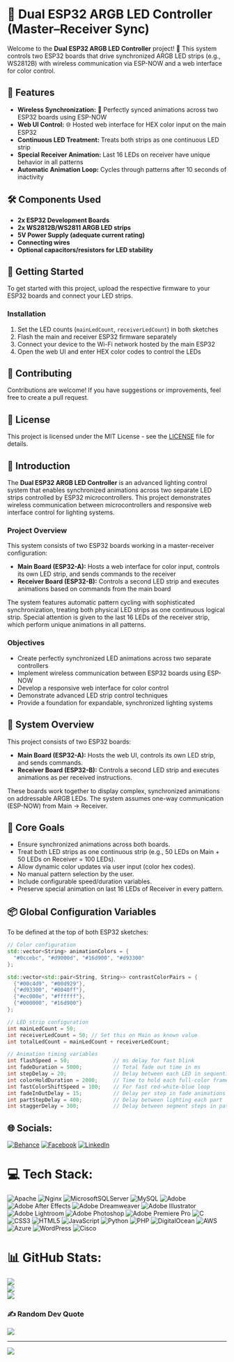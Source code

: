# 🎇 Dual ESP32 ARGB LED Controller (Master–Receiver Sync)

Welcome to the **Dual ESP32 ARGB LED Controller** project! 🎉 This system controls two ESP32 boards that drive synchronized ARGB LED strips (e.g., WS2812B) with wireless communication via ESP-NOW and a web interface for color control.

## 🌟 Features

- **Wireless Synchronization:** 📡 Perfectly synced animations across two ESP32 boards using ESP-NOW
- **Web UI Control:** 🌐 Hosted web interface for HEX color input on the main ESP32
- **Continuous LED Treatment:** Treats both strips as one continuous LED strip
- **Special Receiver Animation:** Last 16 LEDs on receiver have unique behavior in all patterns
- **Automatic Animation Loop:** Cycles through patterns after 10 seconds of inactivity

## 🛠️ Components Used

- **2x ESP32 Development Boards**
- **2x WS2812B/WS2811 ARGB LED strips**
- **5V Power Supply (adequate current rating)**
- **Connecting wires**
- **Optional capacitors/resistors for LED stability**

## 🚀 Getting Started

To get started with this project, upload the respective firmware to your ESP32 boards and connect your LED strips.

### Installation

1. Set the LED counts (`mainLedCount`, `receiverLedCount`) in both sketches
2. Flash the main and receiver ESP32 firmware separately
3. Connect your device to the Wi-Fi network hosted by the main ESP32
4. Open the web UI and enter HEX color codes to control the LEDs

## 🤝 Contributing

Contributions are welcome! If you have suggestions or improvements, feel free to create a pull request.

## 📝 License

This project is licensed under the MIT License - see the [LICENSE](LICENSE) file for details.

## 📖 Introduction

The **Dual ESP32 ARGB LED Controller** is an advanced lighting control system that enables synchronized animations across two separate LED strips controlled by ESP32 microcontrollers. This project demonstrates wireless communication between microcontrollers and responsive web interface control for lighting systems.

### Project Overview

This system consists of two ESP32 boards working in a master-receiver configuration:
- **Main Board (ESP32-A):** Hosts a web interface for color input, controls its own LED strip, and sends commands to the receiver
- **Receiver Board (ESP32-B):** Controls a second LED strip and executes animations based on commands from the main board

The system features automatic pattern cycling with sophisticated synchronization, treating both physical LED strips as one continuous logical strip. Special attention is given to the last 16 LEDs of the receiver strip, which perform unique animations in all patterns.

### Objectives

- Create perfectly synchronized LED animations across two separate controllers
- Implement wireless communication between ESP32 boards using ESP-NOW
- Develop a responsive web interface for color control
- Demonstrate advanced LED strip control techniques
- Provide a foundation for expandable, synchronized lighting systems


## 🔧 System Overview

This project consists of two ESP32 boards:

- **Main Board (ESP32-A):** Hosts the web UI, controls its own LED strip, and sends commands.
- **Receiver Board (ESP32-B):** Controls a second LED strip and executes animations as per received instructions.

These boards work together to display complex, synchronized animations on addressable ARGB LEDs. The system assumes one-way communication (ESP-NOW) from Main → Receiver.

## 🎯 Core Goals

- Ensure synchronized animations across both boards.
- Treat both LED strips as one continuous strip (e.g., 50 LEDs on Main + 50 LEDs on Receiver = 100 LEDs).
- Allow dynamic color updates via user input (color hex codes).
- No manual pattern selection by the user.
- Include configurable speed/duration variables.
- Preserve special animation on last 16 LEDs of Receiver in every pattern.

## 📦 Global Configuration Variables

To be defined at the top of both ESP32 sketches:

```cpp
// Color configuration
std::vector<String> animationColors = {
  "#0ccebc", "#d9000d", "#16d900", "#d93300"
};

std::vector<std::pair<String, String>> contrastColorPairs = {
  {"#00c4d9", "#00d929"},
  {"#d93300", "#0040ff"},
  {"#ec000e", "#ffffff"},
  {"#000000", "#16d900"}
};

// LED strip configuration
int mainLedCount = 50;
int receiverLedCount = 50; // Set this on Main as known value
int totalLedCount = mainLedCount + receiverLedCount;

// Animation timing variables
int flashSpeed = 50;              // ms delay for fast blink
int fadeDuration = 5000;          // Total fade out time in ms
int stepDelay = 20;               // Delay between each LED in sequential patterns
int colorHoldDuration = 2000;     // Time to hold each full-color frame
int fastColorShiftSpeed = 100;    // For fast red-white-blue loop
int fadeInOutDelay = 15;          // Delay per step in fade animations
int partStepDelay = 400;          // Delay between lighting each part
int staggerDelay = 300;           // Delay between segment steps in patterns

```

## 🌐 Socials:
[![Behance](https://img.shields.io/badge/Behance-1769ff?logo=behance&logoColor=white)](https://behance.net/pipisarchandra1) [![Facebook](https://img.shields.io/badge/Facebook-%231877F2.svg?logo=Facebook&logoColor=white)](https://facebook.com/pipisara.chandrabhanu) [![LinkedIn](https://img.shields.io/badge/LinkedIn-%230077B5.svg?logo=linkedin&logoColor=white)](https://linkedin.com/in/pipisara) 

# 💻 Tech Stack:
![Apache](https://img.shields.io/badge/apache-%23D42029.svg?style=for-the-badge&logo=apache&logoColor=white) ![Nginx](https://img.shields.io/badge/nginx-%23009639.svg?style=for-the-badge&logo=nginx&logoColor=white) ![MicrosoftSQLServer](https://img.shields.io/badge/Microsoft%20SQL%20Server-CC2927?style=for-the-badge&logo=microsoft%20sql%20server&logoColor=white) ![MySQL](https://img.shields.io/badge/mysql-4479A1.svg?style=for-the-badge&logo=mysql&logoColor=white) ![Adobe](https://img.shields.io/badge/adobe-%23FF0000.svg?style=for-the-badge&logo=adobe&logoColor=white) ![Adobe After Effects](https://img.shields.io/badge/Adobe%20After%20Effects-9999FF.svg?style=for-the-badge&logo=Adobe%20After%20Effects&logoColor=white) ![Adobe Dreamweaver](https://img.shields.io/badge/Adobe%20Dreamweaver-FF61F6.svg?style=for-the-badge&logo=Adobe%20Dreamweaver&logoColor=white) ![Adobe Illustrator](https://img.shields.io/badge/adobe%20illustrator-%23FF9A00.svg?style=for-the-badge&logo=adobe%20illustrator&logoColor=white) ![Adobe Lightroom](https://img.shields.io/badge/Adobe%20Lightroom-31A8FF.svg?style=for-the-badge&logo=Adobe%20Lightroom&logoColor=white) ![Adobe Photoshop](https://img.shields.io/badge/adobe%20photoshop-%2331A8FF.svg?style=for-the-badge&logo=adobe%20photoshop&logoColor=white) ![Adobe Premiere Pro](https://img.shields.io/badge/Adobe%20Premiere%20Pro-9999FF.svg?style=for-the-badge&logo=Adobe%20Premiere%20Pro&logoColor=white) ![C](https://img.shields.io/badge/c-%2300599C.svg?style=for-the-badge&logo=c&logoColor=white) ![CSS3](https://img.shields.io/badge/css3-%231572B6.svg?style=for-the-badge&logo=css3&logoColor=white) ![HTML5](https://img.shields.io/badge/html5-%23E34F26.svg?style=for-the-badge&logo=html5&logoColor=white) ![JavaScript](https://img.shields.io/badge/javascript-%23323330.svg?style=for-the-badge&logo=javascript&logoColor=%23F7DF1E) ![Python](https://img.shields.io/badge/python-3670A0?style=for-the-badge&logo=python&logoColor=ffdd54) ![PHP](https://img.shields.io/badge/php-%23777BB4.svg?style=for-the-badge&logo=php&logoColor=white) ![DigitalOcean](https://img.shields.io/badge/DigitalOcean-%230167ff.svg?style=for-the-badge&logo=digitalOcean&logoColor=white) ![AWS](https://img.shields.io/badge/AWS-%23FF9900.svg?style=for-the-badge&logo=amazon-aws&logoColor=white) ![Azure](https://img.shields.io/badge/azure-%230072C6.svg?style=for-the-badge&logo=microsoftazure&logoColor=white) ![WordPress](https://img.shields.io/badge/WordPress-%23117AC9.svg?style=for-the-badge&logo=WordPress&logoColor=white) ![Cisco](https://img.shields.io/badge/cisco-%23049fd9.svg?style=for-the-badge&logo=cisco&logoColor=black)
# 📊 GitHub Stats:
![](https://github-readme-stats.vercel.app/api?username=Pipisara&theme=dark&hide_border=false&include_all_commits=false&count_private=false)<br/>
![](https://github-readme-streak-stats.herokuapp.com/?user=Pipisara&theme=dark&hide_border=false)<br/>
![](https://github-readme-stats.vercel.app/api/top-langs/?username=Pipisara&theme=dark&hide_border=false&include_all_commits=false&count_private=false&layout=compact)

### ✍️ Random Dev Quote
![](https://quotes-github-readme.vercel.app/api?type=horizontal&theme=radical)

---
[![](https://visitcount.itsvg.in/api?id=Pipisara&icon=0&color=0)](https://visitcount.itsvg.in)


